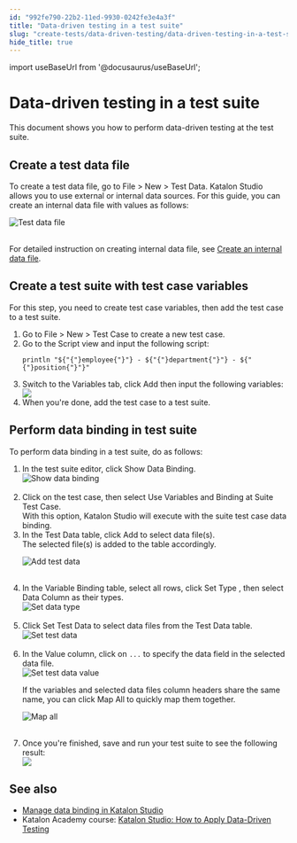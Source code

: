 ```yaml
---
id: "992fe790-22b2-11ed-9930-0242fe3e4a3f"
title: "Data-driven testing in a test suite"
slug: "create-tests/data-driven-testing/data-driven-testing-in-a-test-suite"
hide_title: true
---
```

import useBaseUrl from '@docusaurus/useBaseUrl';


# <a id="id" class="anchor_top_offset"/><a id="ariaid-title1" class="anchor_top_offset"/>Data-driven testing in a test suite

<p xmlns="http://www.w3.org/1999/xhtml" className="p">This document shows you how to perform data-driven testing at the test suite.</p> 

## <a id="id_1" class="anchor_top_offset"/>Create a test data file

<p xmlns="http://www.w3.org/1999/xhtml" className="p">To create a test data file, go to <span className="ph uicontrol">File</span> &gt; <span className="ph uicontrol">New</span> &gt; <span className="ph uicontrol">Test Data</span>. <span className="ph">Katalon Studio</span> allows you to use external or internal data sources. For this guide, you can create an internal data file with values as follows:</p> 
<p xmlns="http://www.w3.org/1999/xhtml" className="p"><img className="image" src={useBaseUrl("https://github.com/katalon-studio/docs-images/raw/master/katalon-studio/docs/run-test-case-external-data/KS-830-Test-data-file.png")} width={500} alt="Test data file" /><br /><br /></p> 
<p xmlns="http://www.w3.org/1999/xhtml" className="p">For detailed instruction on creating internal data file, see <a className="xref" href="/docs/create-tests/data-driven-testing/manage-test-data#task-2895">Create an internal data file</a>.</p> 

## <a id="task-4801" class="anchor_top_offset"/>Create a test suite with test case variables

<section xmlns="http://www.w3.org/1999/xhtml" className="section context">For this step, you need to create test case variables, then add the test case to a test suite.</section> 
<ol xmlns="http://www.w3.org/1999/xhtml" className="ol steps"><li className="li step stepexpand"><span className="ph cmd">Go to <span className="ph uicontrol">File</span> &gt; <span className="ph uicontrol">New</span> &gt; <span className="ph uicontrol">Test Case</span> to create a new test case.</span></li><li className="li step stepexpand"><span className="ph cmd">Go to the <span className="ph uicontrol">Script</span> view and input the following script:</span><div className="itemgroup info"><pre className="pre codeblock"><code>println "${"{"}employee{"}"} - ${"{"}department{"}"} - ${"{"}position{"}"}"</code></pre></div></li><li className="li step stepexpand"><span className="ph cmd">Switch to the <span className="ph uicontrol">Variables</span> tab, click <span className="ph uicontrol">Add</span> then input the following variables:</span><div className="itemgroup info"><img className="image" width={500} src={useBaseUrl("/990fa340-0cef-11ee-bd0e-0242c7a41fd4.png")} /></div></li><li className="li step stepexpand"><span className="ph cmd">When you're done, add the test case to a test suite.</span></li></ol> 

## <a id="task-7065" class="anchor_top_offset"/>Perform data binding in test suite

<section xmlns="http://www.w3.org/1999/xhtml" className="section context">To perform data binding in a test suite, do as follows:</section> 
<ol xmlns="http://www.w3.org/1999/xhtml" className="ol steps"><li className="li step stepexpand"><span className="ph cmd">In the test suite editor, click <span className="ph uicontrol">Show Data Binding</span>.</span><div className="itemgroup info"><img className="image" src={useBaseUrl("https://github.com/katalon-studio/docs-images/raw/master/katalon-studio/docs/run-test-case-external-data/KS-830-Show-data-binding.png")} width={650} alt="Show data binding" /><br /><br /></div></li><li className="li step stepexpand"><span className="ph cmd">Click on the test case, then select   <span className="ph uicontrol">Use Variables and Binding at Suite Test Case</span>.</span><div className="itemgroup tutorialinfo">With this option, <span className="ph">Katalon Studio</span> will execute with the suite test case data binding.</div></li><li className="li step stepexpand"><span className="ph cmd">In the <span className="ph uicontrol">Test Data</span> table, click <span className="ph uicontrol">Add</span> to  select data file(s).</span><div className="itemgroup stepresult">The selected file(s) is added to the table accordingly.<p className="p"><img className="image" src={useBaseUrl("https://github.com/katalon-studio/docs-images/raw/master/katalon-studio/docs/run-test-case-external-data/KS-830-Add-test-data.png")} width={650} alt="Add test data" /><br /><br /></p></div></li><li className="li step stepexpand"><span className="ph cmd">In the <span className="ph uicontrol">Variable Binding</span> table, select all rows, click <span className="ph uicontrol">Set Type</span>  , then select <span className="ph uicontrol">Data Column</span> as their types.</span><div className="itemgroup info"><img className="image" src={useBaseUrl("https://github.com/katalon-studio/docs-images/raw/master/katalon-studio/docs/run-test-case-external-data/KS-830-Set-data-type.png")} width={500} alt="Set data type" /><br /><br /></div></li><li className="li step stepexpand"><span className="ph cmd">Click <span className="ph uicontrol">Set Test Data</span> to select   data files from the <span className="ph uicontrol">Test Data</span> table.</span><div className="itemgroup info"><img className="image" src={useBaseUrl("https://github.com/katalon-studio/docs-images/raw/master/katalon-studio/docs/run-test-case-external-data/KS-830-Set-test-data.png")} width={500} alt="Set test data" /><br /><br /></div></li><li className="li step stepexpand"><span className="ph cmd">In the <span className="ph uicontrol">Value</span> column, click on <code className="ph codeph">...</code> to specify the data field in the selected data file.</span><div className="itemgroup info"><img className="image" width={500} src={useBaseUrl("/99051bf0-0cef-11ee-bd0e-0242c7a41fd4.png")} alt="Set test data value" /><p className="p">If the variables and selected data files column headers share the same name, you can click <span className="ph uicontrol">Map All</span> to quickly map them together.</p><p className="p"><img className="image" src={useBaseUrl("https://github.com/katalon-studio/docs-images/raw/master/katalon-studio/docs/run-test-case-external-data/KS-830-Map-all.png")} width={500} alt="Map all" /><br /><br /></p></div></li><li className="li step stepexpand"><span className="ph cmd">Once you're finished, save and run your test suite to see the following result:</span><div className="itemgroup info"><img className="image" width={600} src={useBaseUrl("/99126260-0cef-11ee-bd0e-0242c7a41fd4.png")} /></div></li></ol> 

## <a id="id_4" class="anchor_top_offset"/>See also

<ul xmlns="http://www.w3.org/1999/xhtml" className="ul"><li className="li"><a className="xref" href="/docs/create-tests/data-driven-testing/manage-data-binding">Manage data binding in Katalon Studio</a></li><li className="li">Katalon Academy course: <a className="xref j-external-link" href="https://academy.katalon.com/courses/data-driven-testing/?utm_source=kat_docs&utm_medium=tc_external_data" target="_blank">Katalon Studio: How to Apply Data-Driven Testing</a></li></ul> 
